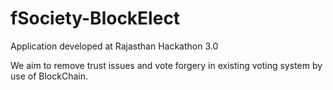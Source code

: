 # fSociety-BlockElect
Application developed at Rajasthan Hackathon 3.0 

We aim to remove trust issues and vote forgery in existing voting system by use of BlockChain.
